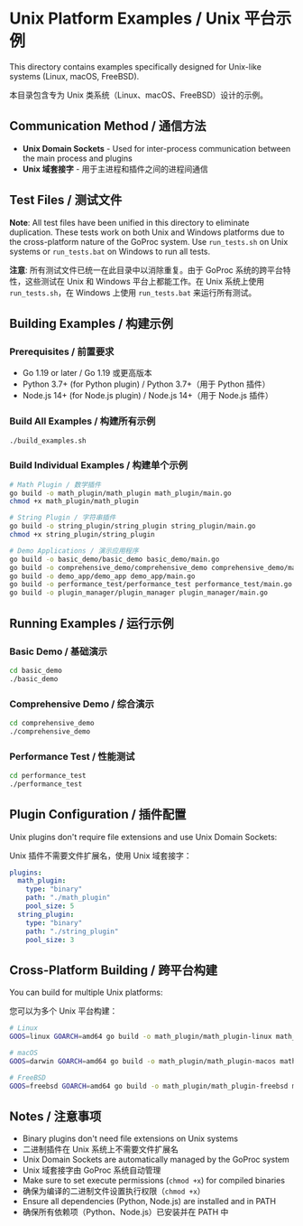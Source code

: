 # Unix Platform Examples / Unix 平台示例

This directory contains examples specifically designed for Unix-like systems (Linux, macOS, FreeBSD).

本目录包含专为 Unix 类系统（Linux、macOS、FreeBSD）设计的示例。

## Communication Method / 通信方法
- **Unix Domain Sockets** - Used for inter-process communication between the main process and plugins
- **Unix 域套接字** - 用于主进程和插件之间的进程间通信

## Test Files / 测试文件
**Note**: All test files have been unified in this directory to eliminate duplication. These tests work on both Unix and Windows platforms due to the cross-platform nature of the GoProc system. Use `run_tests.sh` on Unix systems or `run_tests.bat` on Windows to run all tests.

**注意**: 所有测试文件已统一在此目录中以消除重复。由于 GoProc 系统的跨平台特性，这些测试在 Unix 和 Windows 平台上都能工作。在 Unix 系统上使用 `run_tests.sh`，在 Windows 上使用 `run_tests.bat` 来运行所有测试。

## Building Examples / 构建示例

### Prerequisites / 前置要求
- Go 1.19 or later / Go 1.19 或更高版本
- Python 3.7+ (for Python plugin) / Python 3.7+（用于 Python 插件）
- Node.js 14+ (for Node.js plugin) / Node.js 14+（用于 Node.js 插件）

### Build All Examples / 构建所有示例
```bash
./build_examples.sh
```

### Build Individual Examples / 构建单个示例
```bash
# Math Plugin / 数学插件
go build -o math_plugin/math_plugin math_plugin/main.go
chmod +x math_plugin/math_plugin

# String Plugin / 字符串插件
go build -o string_plugin/string_plugin string_plugin/main.go
chmod +x string_plugin/string_plugin

# Demo Applications / 演示应用程序
go build -o basic_demo/basic_demo basic_demo/main.go
go build -o comprehensive_demo/comprehensive_demo comprehensive_demo/main.go
go build -o demo_app/demo_app demo_app/main.go
go build -o performance_test/performance_test performance_test/main.go
go build -o plugin_manager/plugin_manager plugin_manager/main.go
```

## Running Examples / 运行示例

### Basic Demo / 基础演示
```bash
cd basic_demo
./basic_demo
```

### Comprehensive Demo / 综合演示
```bash
cd comprehensive_demo
./comprehensive_demo
```

### Performance Test / 性能测试
```bash
cd performance_test
./performance_test
```

## Plugin Configuration / 插件配置

Unix plugins don't require file extensions and use Unix Domain Sockets:

Unix 插件不需要文件扩展名，使用 Unix 域套接字：

```yaml
plugins:
  math_plugin:
    type: "binary"
    path: "./math_plugin"
    pool_size: 5
  string_plugin:
    type: "binary"
    path: "./string_plugin"
    pool_size: 3
```

## Cross-Platform Building / 跨平台构建

You can build for multiple Unix platforms:

您可以为多个 Unix 平台构建：

```bash
# Linux
GOOS=linux GOARCH=amd64 go build -o math_plugin/math_plugin-linux math_plugin/main.go

# macOS
GOOS=darwin GOARCH=amd64 go build -o math_plugin/math_plugin-macos math_plugin/main.go

# FreeBSD
GOOS=freebsd GOARCH=amd64 go build -o math_plugin/math_plugin-freebsd math_plugin/main.go
```

## Notes / 注意事项

- Binary plugins don't need file extensions on Unix systems
- 二进制插件在 Unix 系统上不需要文件扩展名
- Unix Domain Sockets are automatically managed by the GoProc system
- Unix 域套接字由 GoProc 系统自动管理
- Make sure to set execute permissions (`chmod +x`) for compiled binaries
- 确保为编译的二进制文件设置执行权限（`chmod +x`）
- Ensure all dependencies (Python, Node.js) are installed and in PATH
- 确保所有依赖项（Python、Node.js）已安装并在 PATH 中
